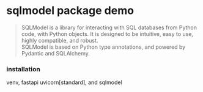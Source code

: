 # sqlmodel package demo
> SQLModel is a library for interacting with SQL databases from Python code, with Python objects. It is designed to be intuitive, easy to use, highly compatible, and robust.  
> SQLModel is based on Python type annotations, and powered by Pydantic and SQLAlchemy.  

### installation
venv, fastapi uvicorn[standard], and sqlmodel